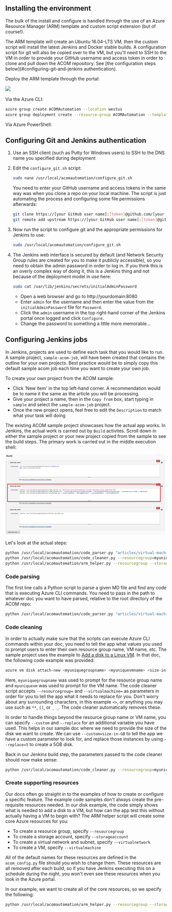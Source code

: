 ## Installing the environment
The bulk of the install and configure is handled through the use of an Azure Resource Manager (ARM) template and custom script extension (but of course!).

The ARM template will create an Ubuntu 16.04-LTS VM, then the custom script will install the latest Jenkins and Docker stable builds. A configuration script for git will also be copied over to the VM, but you'll need to SSH to the VM in order to provide your GitHub username and access token in order to clone and pull down the ACOM repository. See [the configuration steps below](#configuring-git-and-jenkins authentication).

Deploy the ARM template through the portal:

<a href="https://portal.azure.com/#create/Microsoft.Template/uri/https%3A%2F%2Fraw.githubusercontent.com%2Fiainfoulds%2Facom-automation%2Fmaster%2Farmtemplate%2Fazuredeploy.json" target="_blank">
    <img src="http://azuredeploy.net/deploybutton.png"/>
</a>

Via the Azure CLI:

```bash
azure group create ACOMAutomation --location westus
azure group deployment create --resource-group ACOMAutomation --template-uri https://raw.githubusercontent.com/iainfoulds/acom-automation/master/armtemplate/azuredeploy.json
```

Via Azure PowerShell:


## Configuring Git and Jenkins authentication

1. Use an SSH client (such as Putty for Windows users) to SSH to the DNS name you specified during deployment
2. Edit the `configure_git.sh` script:

    ```bash
    sudo nano /usr/local/acomautomation/configure_git.sh
    ```

    You need to enter your GitHub username and access tokens in the same way was when you clone a repo on your local machine. The script is just automating the process and configuring some file permissions afterwards:

    ```bash
    git clone https://[your GitHub user name]:[token]@github.com/[your GitHub user name]/azure-content-pr.git
    git remote add upstream https://[your GitHub user name]:[token]@github.com/Azure/azure-content-pr.git
    ```

3. Now run the script to configure git and the appropriate permissions for Jenkins to use:

    ```bash
    sudo /usr/local/acomautomation/configure_git.sh
    ```

4. The Jenkins web interface is secured by default (and Network Security Group rules are created for you to make it publicly accessible), so you need to obtain the admin password in order to log in. If you think this is an overly complex way of doing it, this is a Jenkins thing and not because of the deployment model in use here:

    ```bash
    sudo cat /var/lib/jenkins/secrets/initialAdminPassword
    ```

    - Open a web browser and go to http://yourdomain:8080
    - Enter `admin` for the username and then enter the value from the `initialAdminPassword` file for `Password`.
    - Click the `admin` username in the top right-hand corner of the Jenkins portal once logged and click `Configure`.
    - Change the password to something a little more memorable...


## Configuring Jenkins jobs

In Jenkins, projects are used to define each task that you would like to run. A sample project, `sample-acom-job`, will have been created that contains the outline for your own projects. Best practice would be to simply copy this default sample acom job each time you want to create your own job.

To create your own project from the ACOM sample:

- Click 'New item' in the top left-hand corner. A recommendation would be to name it the same as the article you will be processing.
- Give your project a name, then in the `Copy from` box, start typing in `sample` and select the `sample-acom-job` project.
- Once the new project opens, feel free to edit the `Description` to match what your task will doing

The existing ACOM sample project showcases how the actual app works. In Jenkins, the actual work is carried out by `Build` activites. Scroll down in either the sample project or your new project copied from the sample to see the build steps. The primary work is carried out in the middle execution shell:

![Jenkins build steps](./media/jenkins_build_steps.png)

Let's look at the actual steps:

```bash
python /usr/local/acomautomation/code_parser.py "articles/virtual-machines/virtual-machines-linux-add-disk.md"
python /usr/local/acomautomation/code_cleaner.py --resourcegroup=myuniquegroupname --virtualmachine=myuniquevmname --custom=size-in-GB --replace=5
python /usr/local/acomautomation/arm_helper.py --resourcegroup --storageaccount --virtualnetwork --virtualmachine
```

### Code parsing
The first line calls a Python script to parse a given MD file and find any code that is executing Azure CLI commands. You need to pass in the path to whatever doc you want to have parsed, relative to the root directory of the ACOM repo:

```bash
python /usr/local/acomautomation/code_parser.py "articles/virtual-machines/virtual-machines-linux-add-disk.md"
```

### Code cleaning
In order to actually make sure that the scripts can execute Azure CLI commands within your doc, you need to tell the app what values you used to prompt users to enter their own resource group name, VM name, etc. The sample project uses the example to [Add a disk to a Linux VM](https://azure.microsoft.com/documentation/articles/virtual-machines-linux-add-disk/). In that doc, the following code example was provided:

```bash
azure vm disk attach-new <myuniquegroupname> <myuniquevmname> <size-in-GB>
```

Here, `myuniquegroupname` was used to prompt for the resource group name and `myuniquevm` was used to prompt for the VM name. The code cleaner script accepts `--resourcegroup=` and `--virtualmachine=` as parameters in order for you to tell the app what it needs to replace for you. Don't worry about any surrounding characters, in this example `<>`, or anything you may use such as `**`, `[]`, or `_ _`. The code cleaner automatically removes these.

In order to handle things beyond the resource group name or VM name, you can specify `--custom` and `--replace` for an additional variable you have used. This helps in our sample doc where we need to provide the size of the disk we want to create. We can use `--custom=size-in-GB` to tell the app we have a custom parameter to look for, and replace those instances by using `--replace=5` to create a 5GB disk.

Back in our Jenkins build step, the parameters passed to the code cleaner should now make sense:

```bash
python /usr/local/acomautomation/code_cleaner.py --resourcegroup=myuniquegroupname --virtualmachine=myuniquevmname --custom=size-in-GB --replace=5
```

### Create supporting resources
Our docs often go straight in to the examples of how to create or configure a specific feature. The example code samples don't always create the pre-requisite resources needed. In our disk example, the code simply shows what is needed to add a disk to a VM, but how can the app test this without actually having a VM to begin with? The ARM helper script will create some core Azure resources for you:

- To create a resource group, specify `--resourcegroup`
- To create a storage account, specify `--storageaccount`
- To create a virtual network and subnet, specify `--virtualnetwork`
- To create a VM, specify `--virtualmachine`

All of the default names for these resources are defined in the `acom_config.py` file should you wish to change them. These resources are all removed after each build, so if you have Jenkins executing this on a schedule during the night, you won't even see these resources when you look in the Azure portal.

In our example, we want to create all of the core resources, so we specify the following:

```bash
python /usr/local/acomautomation/arm_helper.py --resourcegroup --storageaccount --virtualnetwork --virtualmachine
```